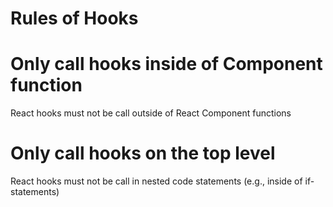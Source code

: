 # Rules of Hooks

# Only call hooks inside of Component function
React hooks must not be call outside of React Component functions

# Only call hooks on the top level
React hooks must not be call in nested code statements (e.g., inside of if-statements)